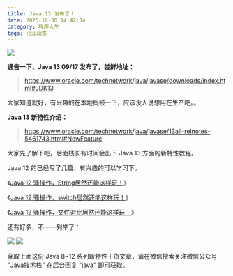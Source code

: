 ```yaml
---
title: Java 13 发布了！
date: 2025-10-30 14:42:34
category: 程序人生
tags: 行业动态
---
```


![](http://img.javastack.cn/20190918161554.png)

**通告一下，Java 13 09/17 发布了，尝鲜地址：**

> https://www.oracle.com/technetwork/java/javase/downloads/index.html#JDK13

大家知道就好，有兴趣的在本地捣鼓一下，应该没人说想用在生产吧。。

**Java 13 新特性介绍：**

> https://www.oracle.com/technetwork/java/javase/13all-relnotes-5461743.html#NewFeature

大家先了解下吧，后面栈长有时间会出下 Java 13 方面的新特性教程。

Java 12 的已经写了几篇，有兴趣的可以学习下。

《[Java 12 骚操作，String居然还能这样玩！](https://mp.weixin.qq.com/s/D3EkwSheGITW5yFvqGsQbA)》

《[Java 12 骚操作，switch居然还能这样玩！](https://mp.weixin.qq.com/s/EY-2gqbbynshCshRlM3Qsw)》

《[Java 12 骚操作，文件对比居然还能这样玩！](https://mp.weixin.qq.com/s/sNA_eVsVMgNorI61e78VCQ)》

还有好多，不一一列举了：

![](http://img.javastack.cn/20190613135450.png)
![](http://img.javastack.cn/20190613135537.png)

获取上面这份 Java 8~12 系列新特性干货文章，请在微信搜索关注微信公众号 "Java技术栈" 在后台回复 "java" 即可获取。

